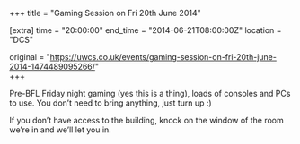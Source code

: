 +++
title = "Gaming Session on Fri 20th June 2014"

[extra]
time = "20:00:00"
end_time = "2014-06-21T08:00:00Z"
location = "DCS"

original = "https://uwcs.co.uk/events/gaming-session-on-fri-20th-june-2014-1474489095266/"    
+++

Pre-BFL Friday night gaming (yes this is a thing), loads of consoles and PCs to use. You don’t need to bring anything, just turn up :)

If you don’t have access to the building, knock on the window of the room we’re in and we’ll let you in.

